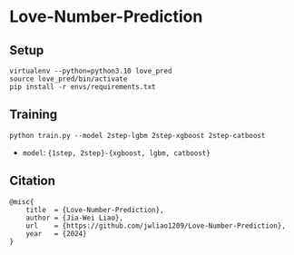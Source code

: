 # Love-Number-Prediction

## Setup
```
virtualenv --python=python3.10 love_pred
source love_pred/bin/activate
pip install -r envs/requirements.txt
```

## Training
```
python train.py --model 2step-lgbm 2step-xgboost 2step-catboost
```
- `model`: `{1step, 2step}-{xgboost, lgbm, catboost}`

## Citation
```
@misc{
    title  = {Love-Number-Prediction},
    author = {Jia-Wei Liao},
    url    = {https://github.com/jwliao1209/Love-Number-Prediction},
    year   = {2024}
}
```

